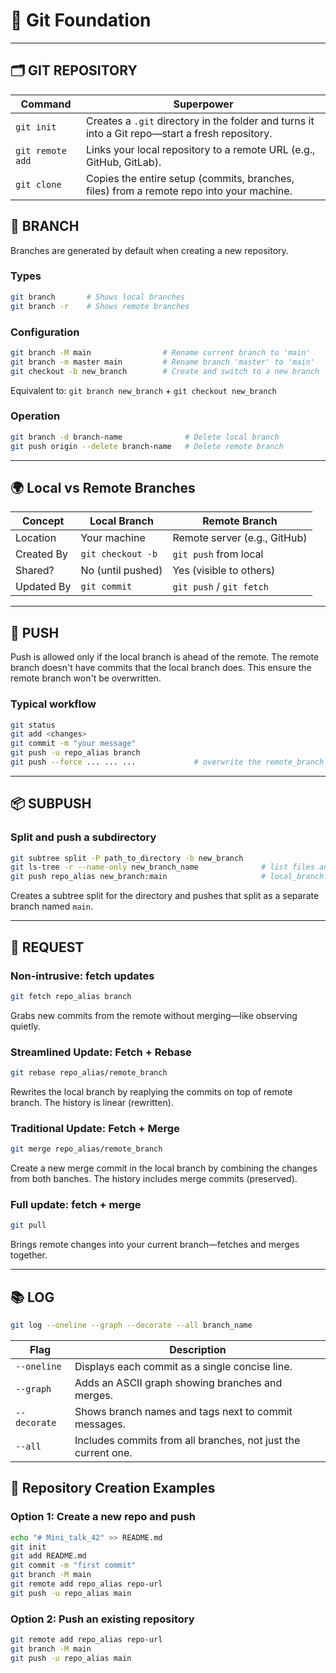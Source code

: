 # 🧭 Git Foundation

---

## 🗂️ GIT REPOSITORY

| Command        | Superpower |
|----------------|------------|
| `git init`     | Creates a `.git` directory in the folder and turns it into a Git repo—start a fresh repository. |
| `git remote add` | Links your local repository to a remote URL (e.g., GitHub, GitLab). |
| `git clone`    | Copies the entire setup (commits, branches, files) from a remote repo into your machine. |

## 🌿 BRANCH

Branches are generated by default when creating a new repository.

### Types
```bash
git branch       # Shows local branches
git branch -r    # Shows remote branches
```

### Configuration
```bash
git branch -M main                # Rename current branch to 'main'
git branch -m master main         # Rename branch 'master' to 'main'
git checkout -b new_branch        # Create and switch to a new branch
```
Equivalent to: `git branch new_branch` + `git checkout new_branch`

### Operation
```bash
git branch -d branch-name              # Delete local branch
git push origin --delete branch-name   # Delete remote branch
```

---

## 🌍 Local vs Remote Branches

| Concept       | Local Branch       | Remote Branch         |
|---------------|--------------------|------------------------|
| Location      | Your machine        | Remote server (e.g., GitHub) |
| Created By    | `git checkout -b`   | `git push` from local  |
| Shared?       | No (until pushed)   | Yes (visible to others) |
| Updated By    | `git commit`        | `git push` / `git fetch` |

---

## 🚀 PUSH

Push is allowed only if the local branch is ahead of the remote. The remote branch doesn't have commits that the local branch does. This ensure the remote branch won't be overwritten.

### Typical workflow
```bash
git status
git add <changes>
git commit -m "your message"
git push -u repo_alias branch
git push --force ... ... ...             # overwrite the remote_branch with the local_branch
```

---

## 📦 SUBPUSH

### Split and push a subdirectory
```bash
git subtree split -P path_to_directory -b new_branch
git ls-tree -r --name-only new_branch_name              # list files and directories in a branch
git push repo_alias new_branch:main                     # local_branch:remote_branch
```
Creates a subtree split for the directory and pushes that split as a separate branch named `main`.

---

## 🔄 REQUEST

### Non-intrusive: fetch updates
```bash
git fetch repo_alias branch
```
Grabs new commits from the remote without merging—like observing quietly.

### Streamlined Update: Fetch + Rebase
```bash
git rebase repo_alias/remote_branch
```
Rewrites the local branch by reaplying the commits on top of remote branch. The history is linear (rewritten).

### Traditional Update: Fetch + Merge
```bash
git merge repo_alias/remote_branch
```
Create a new merge commit in the local branch by combining the changes from both banches. The history includes merge commits (preserved).

### Full update: fetch + merge
```bash
git pull
```
Brings remote changes into your current branch—fetches and merges together.

---

## 📚 LOG
```bash
git log --oneline --graph --decorate --all branch_name

```
| Flag           | Description                                                  |
|----------------|--------------------------------------------------------------|
| `--oneline`    | Displays each commit as a single concise line.               |
| `--graph`      | Adds an ASCII graph showing branches and merges.             |
| `--decorate`   | Shows branch names and tags next to commit messages.         |
| `--all`        | Includes commits from all branches, not just the current one.|

## 🏁 Repository Creation Examples

### Option 1: Create a new repo and push
```bash
echo "# Mini_talk_42" >> README.md
git init
git add README.md
git commit -m "first commit"
git branch -M main
git remote add repo_alias repo-url
git push -u repo_alias main
```

### Option 2: Push an existing repository
```bash
git remote add repo_alias repo-url
git branch -M main
git push -u repo_alias main
```
